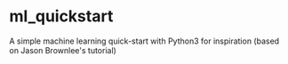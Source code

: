 # ml_quickstart
A simple machine learning quick-start with Python3 for inspiration (based on Jason Brownlee's tutorial)
